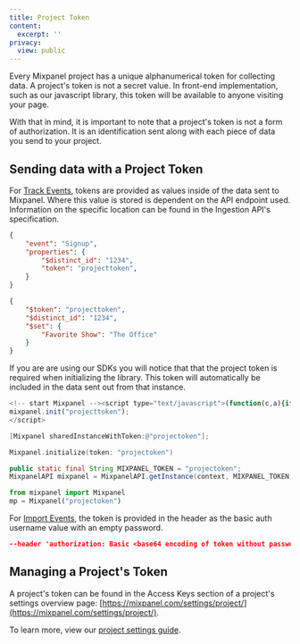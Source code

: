 ```yaml
---
title: Project Token
content:
  excerpt: ''
privacy:
  view: public
---
```

Every Mixpanel project has a unique alphanumerical token for collecting data. A project's token is not a secret value. In front-end implementation, such as our javascript library, this token will be available to anyone visiting your page.

With that in mind, it is important to note that a project's token is not a form of authorization. It is an identification sent along with each piece of data you send to your project.

## Sending data with a Project Token

For [Track Events](ref:track-event), tokens are provided as values inside of the data sent to Mixpanel. Where this value is stored is dependent on the API endpoint used. Information on the specific location can be found in the Ingestion API's specification.

```json Event Data
{
    "event": "Signup",
    "properties": {
      	"$distinct_id": "1234",
        "token": "projecttoken",
    }
}
```
```json Profile Data
{
    "$token": "projecttoken",
    "$distinct_id": "1234",
    "$set": {
        "Favorite Show": "The Office"
    }
}
```

 If you are are using our SDKs you will notice that that the project token is required when initializing the library. This token will automatically be included in the data sent out from that instance.

```javascript
<!-- start Mixpanel --><script type="text/javascript">(function(c,a){if(!a.__SV){var b=window;try{var d,m,j,k=b.location,f=k.hash;d=function(a,b){return(m=a.match(RegExp(b+"=([^&]*)")))?m[1]:null};f&&d(f,"state")&&(j=JSON.parse(decodeURIComponent(d(f,"state"))),"mpeditor"===j.action&&(b.sessionStorage.setItem("_mpcehash",f),history.replaceState(j.desiredHash||"",c.title,k.pathname+k.search)))}catch(n){}var l,h;window.mixpanel=a;a._i=[];a.init=function(b,d,g){function c(b,i){var a=i.split(".");2==a.length&&(b=b[a[0]],i=a[1]);b[i]=function(){b.push([i].concat(Array.prototype.slice.call(arguments,0)))}}var e=a;"undefined"!==typeof g?e=a[g]=[]:g="mixpanel";e.people=e.people||[];e.toString=function(b){var a="mixpanel";"mixpanel"!==g&&(a+="."+g);b||(a+=" (stub)");return a};e.people.toString=function(){return e.toString(1)+".people (stub)"};l="disable time_event track track_pageview track_links track_forms track_with_groups add_group set_group remove_group register register_once alias unregister identify name_tag set_config reset opt_in_tracking opt_out_tracking has_opted_in_tracking has_opted_out_tracking clear_opt_in_out_tracking people.set people.set_once people.unset people.increment people.append people.union people.track_charge people.clear_charges people.delete_user people.remove".split(" ");for(h=0;h<l.length;h++)c(e,l[h]);var f="set set_once union unset remove delete".split(" ");e.get_group=function(){function a(c){b[c]=function(){call2_args=arguments;call2=[c].concat(Array.prototype.slice.call(call2_args,0));e.push([d,call2])}}for(var b={},d=["get_group"].concat(Array.prototype.slice.call(arguments,0)),c=0;c<f.length;c++)a(f[c]);return b};a._i.push([b,d,g])};a.__SV=1.2;b=c.createElement("script");b.type="text/javascript";b.async=!0;b.src="undefined"!==typeof MIXPANEL_CUSTOM_LIB_URL?MIXPANEL_CUSTOM_LIB_URL:"file:"===c.location.protocol&&"//cdn.mxpnl.com/libs/mixpanel-2-latest.min.js".match(/^\/\//)?"https://cdn.mxpnl.com/libs/mixpanel-2-latest.min.js":"//cdn.mxpnl.com/libs/mixpanel-2-latest.min.js";d=c.getElementsByTagName("script")[0];d.parentNode.insertBefore(b,d)}})(document,window.mixpanel||[]);
mixpanel.init("projecttoken");
</script>
```
```objectivec
[Mixpanel sharedInstanceWithToken:@"projectoken"];
```
```swift
Mixpanel.initialize(token: "projectoken")
```
```java
public static final String MIXPANEL_TOKEN = "projectoken";
MixpanelAPI mixpanel = MixpanelAPI.getInstance(context, MIXPANEL_TOKEN);
```
```python
from mixpanel import Mixpanel
mp = Mixpanel("projectoken")
```

For [Import Events](ref:import-events), the token is provided in the header as the basic auth username value with an empty password. 

```json Import Events
--header 'authorization: Basic <base64 encoding of token without password>'
```

## Managing a Project's Token

A project's token can be found in the Access Keys section of a project's settings overview page: [https://mixpanel.com/settings/project/](https://mixpanel.com/settings/project/).

 To learn more, view our [project settings guide](https://help.mixpanel.com/hc/en-us/articles/115004490503-Project-Settings).
